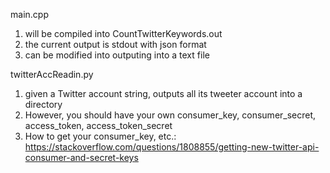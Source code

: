 main.cpp
1. will be compiled into CountTwitterKeywords.out
2. the current output is stdout with json format
3. can be modified into outputing into a text file

twitterAccReadin.py
1. given a Twitter account string, outputs all its tweeter account into a directory
2. However, you should have your own consumer_key, consumer_secret, access_token, access_token_secret
3. How to get your consumer_key, etc.: https://stackoverflow.com/questions/1808855/getting-new-twitter-api-consumer-and-secret-keys
